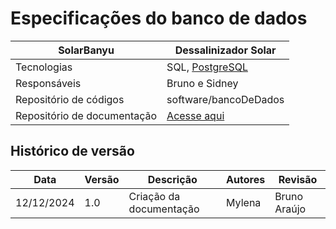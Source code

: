 # Especificações do banco de dados

|SolarBanyu | Dessalinizador Solar |
|--|--|
| Tecnologias | SQL, [PostgreSQL](https://www.postgresql.org/) |
| Responsáveis | Bruno e Sidney |
| Repositório de códigos | software/bancoDeDados |
| Repositório de documentação| [Acesse aqui](https://documentacao-relatorio-2d8035.gitlab.io/) |

## Histórico de versão
| Data | Versão | Descrição | Autores | Revisão | 
|-------|------|-----------|------------|------------|
| 12/12/2024  | 1.0 | Criação da documentação| Mylena | Bruno Araújo | 